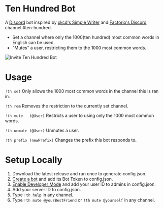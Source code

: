 # Ten Hundred Bot
A [Discord](https://discordapp.com/) bot inspired by [xkcd's Simple Writer](https://xkcd.com/simplewriter/) and [Factorio's Discord](https://discord.gg/kvgdT24) channel #ten-hundred.
- Set a channel where only the 1000(ten hundred) most common words in English can be used.
- "Mutes" a user, restricting them to the 1000 most common words.

![Invite Ten Hundred Bot](https://i.imgur.com/4gF2uIe.png)

# Usage
`!th set` Only allows the 1000 most common words in the channel this is ran in.

`!th rem` Removes the restriction to the currently set channel.

`!th mute   (@User)`  Restricts a user to using only the 1000 most common words.

`!th unmute (@User)`  Unmutes a user.

`!th prefix (newPrefix)` Changes the prefix this bot responds to.

# Setup Locally
1. Download the latest release and run once to generate config.json.
2. [Create a bot](https://github.com/reactiflux/discord-irc/wiki/Creating-a-discord-bot-&-getting-a-token) and add its Bot Token to config.json.
3. [Enable Developer Mode](https://support.discordapp.com/hc/en-us/articles/206346498-Where-can-I-find-my-User-Server-Message-ID-) and add your user ID to admins in config.json.
4. Add your server ID to config.json.
5. Type `!th help` in any channel.
6. Type `!th mute @yourBestFriend` or `!th mute @yourself` in any channel.

